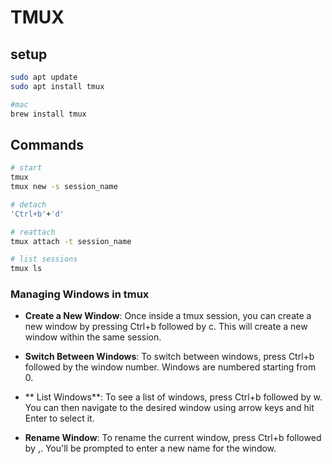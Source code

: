 # TMUX

## setup 

``` bash
sudo apt update
sudo apt install tmux

#mac
brew install tmux
```


## Commands

``` bash
# start
tmux
tmux new -s session_name

# detach
'Ctrl+b'+'d'

# reattach
tmux attach -t session_name

# list sessions
tmux ls
```

### Managing Windows in tmux
- **Create a New Window**: Once inside a tmux session, you can create a new window by pressing Ctrl+b followed by c. This will create a new window within the same session.

- **Switch Between Windows**: To switch between windows, press Ctrl+b followed by the window number. Windows are numbered starting from 0.

- ** List Windows**: To see a list of windows, press Ctrl+b followed by w. You can then navigate to the desired window using arrow keys and hit Enter to select it.

- **Rename Window**: To rename the current window, press Ctrl+b followed by ,. You'll be prompted to enter a new name for the window.
